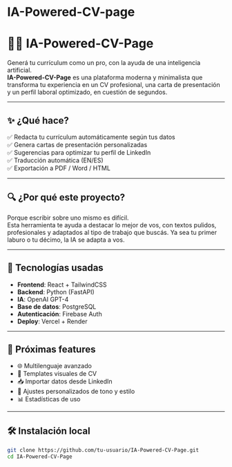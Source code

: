 # IA-Powered-CV-page

# 🧠💼 IA-Powered-CV-Page

Generá tu currículum como un pro, con la ayuda de una inteligencia artificial.  
**IA-Powered-CV-Page** es una plataforma moderna y minimalista que transforma tu experiencia en un CV profesional, una carta de presentación y un perfil laboral optimizado, en cuestión de segundos.

---

## ✨ ¿Qué hace?

✅ Redacta tu currículum automáticamente según tus datos  
✅ Genera cartas de presentación personalizadas  
✅ Sugerencias para optimizar tu perfil de LinkedIn  
✅ Traducción automática (EN/ES)  
✅ Exportación a PDF / Word / HTML

---

## 🔍 ¿Por qué este proyecto?

Porque escribir sobre uno mismo es difícil.  
Esta herramienta te ayuda a destacar lo mejor de vos, con textos pulidos, profesionales y adaptados al tipo de trabajo que buscás. Ya sea tu primer laburo o tu décimo, la IA se adapta a vos.

---

## 🧩 Tecnologías usadas

- **Frontend**: React + TailwindCSS  
- **Backend**: Python (FastAPI)  
- **IA**: OpenAI GPT-4  
- **Base de datos**: PostgreSQL  
- **Autenticación**: Firebase Auth  
- **Deploy**: Vercel + Render

---

## 🚀 Próximas features

- 🌐 Multilenguaje avanzado  
- 🎨 Templates visuales de CV  
- 📥 Importar datos desde LinkedIn  
- 🧠 Ajustes personalizados de tono y estilo  
- 📊 Estadísticas de uso

---

## 🛠️ Instalación local

```bash
git clone https://github.com/tu-usuario/IA-Powered-CV-Page.git
cd IA-Powered-CV-Page
